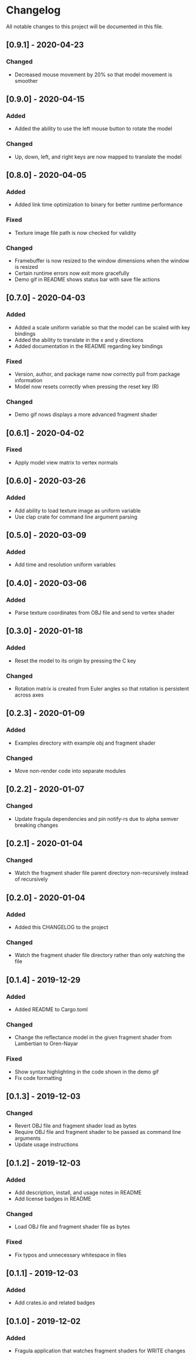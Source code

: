 # Changelog
All notable changes to this project will be documented in this file.


## [0.9.1] - 2020-04-23
### Changed
- Decreased mouse movement by 20% so that model movement is smoother


## [0.9.0] - 2020-04-15
### Added
- Added the ability to use the left mouse button to rotate the model

### Changed
- Up, down, left, and right keys are now mapped to translate the model


## [0.8.0] - 2020-04-05
### Added
- Added link time optimization to binary for better runtime performance

### Fixed
- Texture image file path is now checked for validity

### Changed
- Framebuffer is now resized to the window dimensions when the window is resized
- Certain runtime errors now exit more gracefully
- Demo gif in README shows status bar with save file actions


## [0.7.0] - 2020-04-03
### Added
- Added a scale uniform variable so that the model can be scaled with key bindings
- Added the ability to translate in the x and y directions
- Added documentation in the README regarding key bindings

### Fixed
- Version, author, and package name now correctly pull from package information
- Model now resets correctly when pressing the reset key (R)

### Changed
- Demo gif nows displays a more advanced fragment shader


## [0.6.1] - 2020-04-02
### Fixed
- Apply model view matrix to vertex normals


## [0.6.0] - 2020-03-26
### Added
- Add ability to load texture image as uniform variable
- Use clap crate for command line argument parsing


## [0.5.0] - 2020-03-09
### Added
- Add time and resolution uniform variables


## [0.4.0] - 2020-03-06
### Added
- Parse texture coordinates from OBJ file and send to vertex shader


## [0.3.0] - 2020-01-18
### Added
- Reset the model to its origin by pressing the C key

### Changed
- Rotation matrix is created from Euler angles so that rotation is persistent across axes


## [0.2.3] - 2020-01-09
### Added
- Examples directory with example obj and fragment shader

### Changed
- Move non-render code into separate modules


## [0.2.2] - 2020-01-07
### Changed
- Update fragula dependencies and pin notify-rs due to alpha semver breaking changes


## [0.2.1] - 2020-01-04
### Changed
- Watch the fragment shader file parent directory non-recursively instead of recursively


## [0.2.0] - 2020-01-04
### Added
- Added this CHANGELOG to the project

### Changed
- Watch the fragment shader file directory rather than only watching the file


## [0.1.4] - 2019-12-29
### Added
- Added README to Cargo.toml

### Changed
- Change the reflectance model in the given fragment shader from Lambertian to Oren-Nayar

### Fixed
- Show syntax highlighting in the code shown in the demo gif
- Fix code formatting


## [0.1.3] - 2019-12-03
### Changed
- Revert OBJ file and fragment shader load as bytes
- Require OBJ file and fragment shader to be passed as command line arguments
- Update usage instructions


## [0.1.2] - 2019-12-03
### Added
- Add description, install, and usage notes in README
- Add license badges in README

### Changed
- Load OBJ file and fragment shader file as bytes

### Fixed
- Fix typos and unnecessary whitespace in files


## [0.1.1] - 2019-12-03
### Added
- Add crates.io and related badges


## [0.1.0] - 2019-12-02
### Added
- Fragula application that watches fragment shaders for WRITE changes

